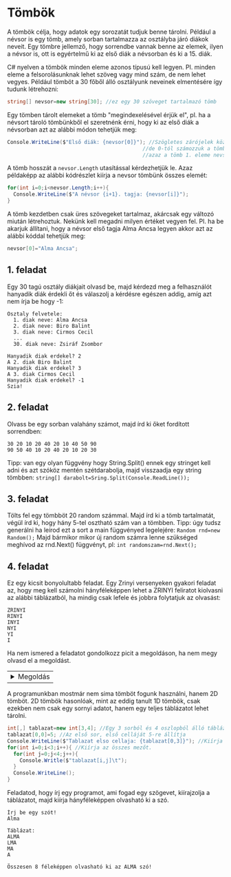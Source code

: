 # Tömbök
A tömbök célja, hogy adatok egy sorozatát tudjuk benne tárolni. Például a névsor is egy tömb, amely sorban tartalmazza
az osztályba járó diákok neveit. Egy tömbre jellemző, hogy sorrendbe vannak benne az elemek, ilyen a névsor is,
ott is egyértelmű ki az első diák a névsorban és ki a 15. diák.

C# nyelven a tömbök minden eleme azonos típusú kell legyen. Pl. minden eleme a felsorolásunknak lehet szöveg vagy mind szám,
de nem lehet vegyes. Például tömböt a 30 főből álló osztályunk neveinek elmentésére így tudunk létrehozni:
```cs
string[] nevsor=new string[30]; //ez egy 30 szöveget tartalmazó tömb
```
Egy tömben tárolt elemeket a tömb "megindexelésével érjük el", pl. ha a névsort tároló tömbünkből el szeretnénk érni,
hogy ki az első diák a névsorban azt az alábbi módon tehetjük meg:
```cs
Console.WriteLine($"Első diák: {nevsor[0]}"); //Szögletes zárójelek között írjuk hanyadik diák érdekel minket,
                                            //de 0-tól számozzuk a tömb elemeit,
                                            //azaz a tömb 1. eleme nevsor[0], a második a nevsor[1] és így tovább 
```
A tömb hosszát a ```nevsor.Length``` utasítással kérdezhetjük le.
Azaz példaképp az alábbi kódrészlet kiírja a nevsor tömbünk összes elemét:
```cs
for(int i=0;i<nevsor.Length;i++){
  Console.WriteLine($"A névsor {i+1}. tagja: {nevsor[i]}");
}
```
A tömb kezdetben csak üres szövegeket tartalmaz, akárcsak egy változó miután létrehoztuk. Nekünk kell megadni milyen értéket vegyen fel.
Pl. ha be akarjuk állítani, hogy a névsor első tagja Alma Ancsa legyen akkor azt az alábbi kóddal tehetjük meg:
```cs
nevsor[0]="Alma Ancsa";
```
## 1. feladat
Egy 30 tagú osztály diákjait olvasd be, majd kérdezd meg a felhasználót hanyadik diák érdekli őt
és válaszolj a kérdésre egészen addig, amíg azt nem írja be hogy -1:
```
Osztaly felvetele:
  1. diak neve: Alma Ancsa
  2. diak neve: Biro Balint
  3. diak neve: Cirmos Cecil
  ...
  30. diak neve: Zsiráf Zsombor
  
Hanyadik diak erdekel? 2
A 2. diak Biro Balint
Hanyadik diak erdekel? 3
A 3. diak Cirmos Cecil
Hanyadik diak erdekel? -1
Szia!
```
## 2. feladat
Olvass be egy sorban valahány számot, majd írd ki őket fordított sorrendben:
```
30 20 10 20 40 20 10 40 50 90
90 50 40 10 20 40 20 10 20 30
```
Tipp: van egy olyan függvény hogy String.Split() ennek egy stringet kell adni és azt szóköz mentén szétdarabolja,
majd visszaadja egy string tömbben: ```string[] darabolt=Sring.Split(Console.ReadLine());```

## 3. feladat
Tölts fel egy tömbböt 20 random számmal. Majd írd ki a tömb tartalmatát, végül írd ki, hogy hány 5-tel osztható szám van a tömbben.
Tipp: úgy tudsz generálni ha leírod ezt a sort a main függvényed legelejére: ```Random rnd=new Random();```
Majd bármikor mikor új random számra lenne szükséged meghívod az rnd.Next() függvényt, pl: ```int randomszam=rnd.Next();```

## 4. feladat
Ez egy kicsit bonyolultabb feladat.
Egy Zrinyi versenyeken gyakori feladat az, hogy meg kell számolni hányféleképpen lehet a ZRINYI feliratot kiolvasni az alábbi táblázatból, ha mindig csak lefele és jobbra folytatjuk az olvasást: 
```
ZRINYI
RINYI
INYI
NYI
YI
I
```
Ha nem ismered a feladatot gondolkozz picit a megoldáson, ha nem megy olvasd el a megoldást.
<table><tr><td>

<details>
  <summary>Megoldás</summary>
  A 'Z' szöveget 1 féleképpen tudjuk kiolvasni. Az 'ZR' szöveget kétféleképpen, egyszer ha az első sorban szereplő 'R'-ben fejezzük be az olvasást, 1-szer ha a második sorban szereplő 'R' betűben fejezzük be. Hasonlóan a ZRINYI szót is annyiszor tudjuk kiolvasni, mint ha összeadnánk, hogy az egyes 'I' betűkben hányféleképpen juthatunk el.
 
 Már csak az a kérdés, hogy az egyes 'I' betűkbe hányféleképpen juthatunk el. A legfölső sorban lévő 'I' betűt könnyen láthatjuk, hogy csak 1 féle képpen lehet elérni, ha végig jobbra lépünk. Hasonlóan a legalsó sorban lévő 'I' betűt. A második sorban lévő 'I' betű már bonyolultabb, de ha azt nézzük, hogy ha a 2. sorban lévő 'I' betűbe honnan érkeztünk, akkor csak az 1. és a 2. sorban lévő 'Y' betű jöhet szóba. Innen jöhet az ötlet, hogy töltsünk ki egy táblázatot, hogy egy betűbe hányféleképpen juthatunk el. Ez mindig a tőle balra lévő és a felette lévő cella összege:
  
|       | Z | R | I  | N  | Y | I |
|-------|---|---|----|----|---|---|
| __Z__ | 1 | 1 | 1  | 1  | 1 | 1 |
| __R__ | 1 | 2 | 3  | 4  | 5 |   |
| __I__ | 1 | 3 | 6  | 10 |   |   |
| __N__ | 1 | 4 | 10 |    |   |   |
| __Y__ | 1 | 5 |    |    |   |   |
| __I__ | 1 |   |    |    |   |   |

 Azaz összesen 1+5+10+10+5+1=32 féleképpen tudjuk kiolvasni a ZRINYI szót.
</details>
</td></tr></table>

A programunkban mostmár nem sima tömböt fogunk használni, hanem 2D tömböt. 2D tömbök hasonlóak, mint az eddig tanult 1D tömbök, csak ezekben nem csak egy sornyi adatot, hanem egy teljes táblázatot lehet tárolni.
```cs
int[,] tablazat=new int[3,4]; //Egy 3 sorból és 4 oszlopból álló táblázatot hoz létre.
tablazat[0,0]=5; //Az első sor, első celláját 5-re állítja
Console.WriteLine($"Tablazat elso cellaja: {tablazat[0,3]}"); //Kiírja az első sor utolsó oszlopának értékét a konzolra
for(int i=0;i<3;i++){ //Kiírja az összes mezőt.
  for(int j=0;j<4;j++){
    Console.Writle($"tablazat[i,j]\t");
  }
  Console.WriteLine();
}
```
Feladatod, hogy írj egy programot, ami fogad egy szögevet, kiírajzolja a táblázatot, majd kiírja hányféleképpen olvasható ki a szó.
```
Írj be egy szót!
Alma

Táblázat:
ALMA
LMA
MA
A

Összesen 8 féleképpen olvasható ki az ALMA szó!
```
